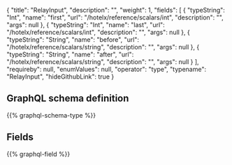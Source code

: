 {
  "title": "RelayInput",
  "description": "",
  "weight": 1,
  "fields": [
    {
      "typeString": "Int",
      "name": "first",
      "url": "/hotelx/reference/scalars/int",
      "description": "",
      "args": null
    },
    {
      "typeString": "Int",
      "name": "last",
      "url": "/hotelx/reference/scalars/int",
      "description": "",
      "args": null
    },
    {
      "typeString": "String",
      "name": "before",
      "url": "/hotelx/reference/scalars/string",
      "description": "",
      "args": null
    },
    {
      "typeString": "String",
      "name": "after",
      "url": "/hotelx/reference/scalars/string",
      "description": "",
      "args": null
    }
  ],
  "requireby": null,
  "enumValues": null,
  "operator": "type",
  "typename": "RelayInput",
  "hideGithubLink": true
}
## GraphQL schema definition

{{% graphql-schema-type %}}

## Fields

{{% graphql-field %}}
